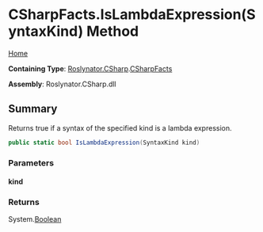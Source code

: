 <a name="_top"></a>

# CSharpFacts\.IsLambdaExpression\(SyntaxKind\) Method

[Home](../../../../README.md#_top)

**Containing Type**: [Roslynator.CSharp](../../README.md#_top)\.[CSharpFacts](../README.md#_top)

**Assembly**: Roslynator\.CSharp\.dll

## Summary

Returns true if a syntax of the specified kind is a lambda expression\.

```csharp
public static bool IsLambdaExpression(SyntaxKind kind)
```

### Parameters

#### kind

### Returns

System\.[Boolean](https://docs.microsoft.com/en-us/dotnet/api/system.boolean)

